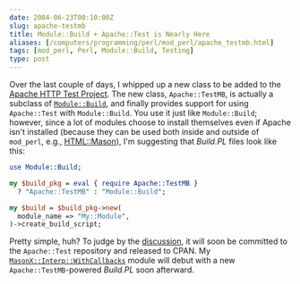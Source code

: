 ```yaml
--- 
date: 2004-06-23T00:10:00Z
slug: apache-testmb
title: Module::Build + Apache::Test is Nearly Here
aliases: [/computers/programming/perl/mod_perl/apache_testmb.html]
tags: [mod_perl, Perl, Module::Build, Testing]
type: post
---
```


Over the last couple of days, I whipped up a new class to be added to the
[Apache HTTP Test Project]. The new class, `Apache::TestMB`, is actually a
subclass of [`Module::Build`], and finally provides support for using
`Apache::Test` with `Module::Build`. You use it just like `Module::Build`;
however, since a lot of modules choose to install themselves even if Apache
isn't installed (because they can be used both inside and outside of `mod_perl`,
e.g., [HTML::Mason]), I'm suggesting that *Build.PL* files look like this:

``` perl
use Module::Build;

my $build_pkg = eval { require Apache::TestMB }
  ? "Apache::TestMB" : "Module::Build";

my $build = $build_pkg->new(
  module_name => "My::Module",
)->create_build_script;
```

Pretty simple, huh? To judge by the [discussion], it will soon be committed to
the `Apache::Test` repository and released to CPAN. My
[`MasonX::Interp::WithCallbacks`] module will debut with a new
`Apache::TestMB`-powered *Build.PL* soon afterward.

  [Apache HTTP Test Project]: http://httpd.apache.org/test/
    "Apache HTTP Test Project page"
  [`Module::Build`]: https://metacpan.org/dist/Module-Build/
    "Module::Build on CPAN"
  [HTML::Mason]: http://www.masonhq.com/ "The HTML::Mason site"
  [discussion]: http://marc.theaimsgroup.com/?t=108786695100002&r=1&w=2
    "Discussion of Apache::TestMB on test-dev@httpd.apache.org"
  [`MasonX::Interp::WithCallbacks`]: https://metacpan.org/dist/MasonX-Interp-WithCallbacks/
    "MasonX::Interp::WithCallbacks on CPAN"
